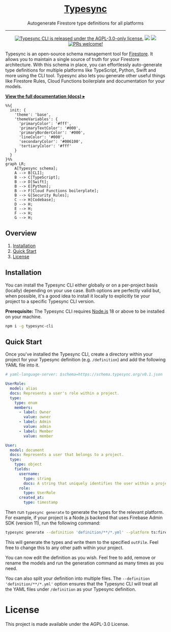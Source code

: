 <h1 align="center">
  <a href="https://docs.typesync.org">
    Typesync
  </a>
</h1>

<p align="center">
    Autogenerate Firestore type definitions for all platforms
</p>

---

<p align="center">
    <a href="https://github.com/kafkas/typesync/blob/main/LICENSE">
    <img src="https://img.shields.io/badge/License-AGPL%20v3-blue.svg" alt="Typesync CLI is released under the AGPL-3.0-only license." /></a>
    <a href="https://npmjs.com/package/typesync-cli" alt="Version">
        <img src="https://img.shields.io/npm/v/typesync-cli" /></a>
    <a href="https://npmjs.com/package/typesync-cli" alt="Size">
        <img src="https://img.shields.io/bundlephobia/min/typesync-cli" /></a>
    <a href="https://github.com/kafkas/typesync">
    <img src="https://img.shields.io/badge/PRs-welcome-brightgreen.svg" alt="PRs welcome!" /></a>
</p>

Typesync is an open-source schema management tool for [Firestore](https://cloud.google.com/firestore). It allows you to maintain a single source of truth for your Firestore architecture. With this schema in place, you can effortlessly auto-generate type definitions for multiple platforms like TypeScript, Python, Swift and more using the CLI tool. Typesync also lets you generate other useful things like Firestore Rules, Cloud Functions boilerplate and documentation for your models.

[**View the full documentation (docs) ▸**](https://docs.typesync.org)

```mermaid
%%{
  init: {
    'theme': 'base',
    'themeVariables': {
      'primaryColor': '#fff',
      'primaryTextColor': '#000',
      'primaryBorderColor': '#000',
      'lineColor': '#000',
      'secondaryColor': '#006100',
      'tertiaryColor': '#fff'
    }
  }
}%%
graph LR;
    A[Typesync schema];
    A --> B[CLI];
    B --> C[TypeScript];
    B --> D[Swift];
    B --> E[Python];
    B --> F[Cloud Functions boilerplate];
    B --> G[Security Rules];
    C --> H[Codebase];
    D --> H;
    E --> H;
    F --> H;
    G --> H;
```

## Overview

1. [Installation](#Installation)
1. [Quick Start](#Quick-Start)
1. [License](#License)

## Installation

You can install the Typesync CLI either globally or on a per-project basis (locally) depending on your use case. Both options are perfectly valid but, when possible, it's a good idea to install it locally to explicitly tie your project to a specific Typesync CLI version.

**Prerequisite:** The Typesync CLI requires [Node.js](https://nodejs.org) 18 or above to be installed on your machine.

```bash
npm i -g typesync-cli
```

## Quick Start

Once you've installed the Typesync CLI, create a directory within your project for your Typesync definition (e.g. `/definition`) and add the following YAML file into it.

```yaml models.yml
# yaml-language-server: $schema=https://schema.typesync.org/v0.1.json

UserRole:
  model: alias
  docs: Represents a user's role within a project.
  type:
    type: enum
    members:
      - label: Owner
        value: owner
      - label: Admin
        value: admin
      - label: Member
        value: member

User:
  model: document
  docs: Represents a user that belongs to a project.
  type:
    type: object
    fields:
      username:
        type: string
        docs: A string that uniquely identifies the user within a project.
      role:
        type: UserRole
      created_at:
        type: timestamp
```

Then run `typesync generate` to generate the types for the relevant platform. For example, if your project is a Node.js backend that uses Firebase Admin SDK (version 11), run the following command:

```bash
typesync generate --definition 'definition/**/*.yml' --platform ts:firebase-admin:11 --outFile models.ts
```

This will generate the types and write them to the specified `outFile`. Feel free to change this to any other path within your project.

You can now edit the definition as you wish. Feel free to add, remove or rename the models and run the generation command as many times as you need.

You can also split your definition into multiple files. The `--definition 'definition/**/*.yml'` option ensures that the Typesync CLI will treat all the YAML files under `/definition` as your Typesync definition.

# License

This project is made available under the AGPL-3.0 License.
